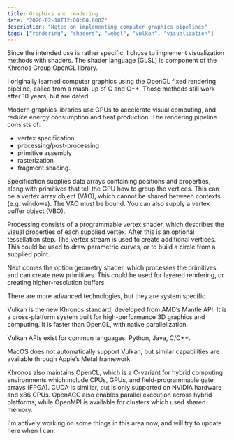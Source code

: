 ```yaml
---
title: Graphics and rendering
date: "2020-02-10T12:00:00.000Z"
description: "Notes on implementing computer graphics pipelines"
tags: ["rendering", "shaders", "webgl", "vulkan", "visualization"]
---
```



Since the intended use is rather specific, I chose to implement visualization methods with shaders. 
The shader language (GLSL) is component of the Khronos Group OpenGL library. 

I originally learned computer graphics using the OpenGL fixed rendering pipeline,
called from a mash-up of C and C++. Those methods still work after 10 years,
but are dated.

Modern graphics libraries use GPUs to accelerate visual computing, and reduce energy consumption and heat production. 
The rendering pipeline consists of:
* vertex specification 
* processing/post-processing
* primitive assembly
* rasterization
* fragment shading. 

Specification supplies data arrays containing positions and properties, along with primitives that tell the GPU how to group the vertices.
This can be a vertex array object (VAO), which cannot be shared between contexts (e.g. windows).
The VAO must be bound. You can also supply a vertex buffer object (VBO).

Processing consists of a programmable vertex shader, which describes the visual properties of each supplied vertex. 
After this is an optional tessellation step. 
The vertex stream is used to create additional vertices. 
This could be used to draw parametric curves, or to build a circle from a supplied point. 

Next comes the option geometry shader, which processes the primitives and can create new primitives. 
This could be used for layered rendering, or creating higher-resolution buffers. 

There are more advanced technologies, but they are system specific. 

Vulkan is the new Khronos standard, developed from AMD’s Mantle API. 
It is a cross-platform system built for high-performance 3D graphics and computing. 
It is faster than OpenGL, with native parallelization. 

Vulkan APIs exist for common languages: Python, Java, C/C++. 

MacOS does not automatically support Vulkan, but similar capabilities are available through Apple’s Metal framework. 

Khronos also maintains OpenCL, which is a C-variant for hybrid computing environments which include CPUs, GPUs, and field-programmable gate arrays (FPGA). 
CUDA is similiar, but is only supported on NVIDIA hardware and x86 CPUs. 
OpenACC also enables parallel execution across hybrid platforms, while OpenMPI is available for clusters which used shared memory. 

I'm actively working on some things in this area now, and will try to update here when I can.